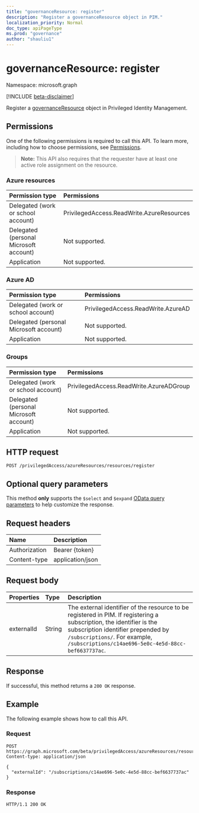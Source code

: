 ```yaml
---
title: "governanceResource: register"
description: "Register a governanceResource object in PIM."
localization_priority: Normal
doc_type: apiPageType
ms.prod: "governance"
author: "shauliu1"
---
```


# governanceResource: register

Namespace: microsoft.graph

[!INCLUDE [beta-disclaimer](../../includes/beta-disclaimer.md)]

Register a [governanceResource](../resources/governanceresource.md) object in Privileged Identity Management.

## Permissions

One of the following permissions is required to call this API. To learn more, including how to choose permissions, see [Permissions](/graph/permissions-reference#privileged-access-permissions).

>**Note:** This API also requires that the requester have at least one active role assignment on the resource.

### Azure resources

| Permission type | Permissions |
|:--------------- |:----------- |
| Delegated (work or school account) | PrivilegedAccess.ReadWrite.AzureResources |
| Delegated (personal Microsoft account) | Not supported. |
| Application | Not supported. |

### Azure AD

| Permission type | Permissions |
|:--------------- |:----------- |
| Delegated (work or school account) | PrivilegedAccess.ReadWrite.AzureAD |
| Delegated (personal Microsoft account) | Not supported. |
| Application | Not supported. |

### Groups

|Permission type | Permissions |
|:-------------- |:----------- |
| Delegated (work or school account) | PrivilegedAccess.ReadWrite.AzureADGroup |
| Delegated (personal Microsoft account) | Not supported. |
| Application | Not supported. |

## HTTP request

<!-- { "blockType": "ignored" } -->
```http
POST /privilegedAccess/azureResources/resources/register
```

## Optional query parameters

This method **only** supports the `$select` and `$expand` [OData query parameters](/graph/query-parameters) to help customize the response.

## Request headers

| Name | Description |
|:---- |:----------- |
| Authorization | Bearer {token} |
| Content-type | application/json |

## Request body

| Properties | Type	| Description |
|:---------- |:---- |:----------- |
| externalId | String | The external identifier of the resource to be registered in PIM. If registering a subscription, the identifier is the subscription identifier prepended by `/subscriptions/`. For example, `/subscriptions/c14ae696-5e0c-4e5d-88cc-bef6637737ac`. |

## Response

If successful, this method returns a `200 OK` response.

## Example

The following example shows how to call this API.
<!-- {
  "blockType": "request",
  "name": "get_governanceresource"
}-->
### Request
```http
POST https://graph.microsoft.com/beta/privilegedAccess/azureResources/resources/register
Content-type: application/json

{
  "externalId": "/subscriptions/c14ae696-5e0c-4e5d-88cc-bef6637737ac"
}
```
### Response
<!-- {
  "blockType": "response",
  "truncated": false,
  "@odata.type": "microsoft.graph.governanceResource"
} -->
```http
HTTP/1.1 200 OK
```

<!-- uuid: 8fcb5dbc-d5aa-4681-8e31-b001d5168d79
2015-10-25 14:57:30 UTC -->
<!--
{
  "type": "#page.annotation",
  "description": "Register governanceResource",
  "keywords": "",
  "section": "documentation",
  "tocPath": "",
  "suppressions": []
}
-->


